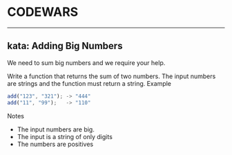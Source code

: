 # CODEWARS
---

## kata: Adding Big Numbers

We need to sum big numbers and we require your help.

Write a function that returns the sum of two numbers. The input numbers are strings and the function must return a string.
Example
```js
add("123", "321"); -> "444"
add("11", "99");   -> "110"
```

Notes

- The input numbers are big.
- The input is a string of only digits
- The numbers are positives

